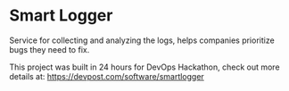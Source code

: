 # Smart Logger
Service for collecting and analyzing the logs, helps companies prioritize bugs they need to fix.

This project was built in 24 hours for DevOps Hackathon, check out more details at: https://devpost.com/software/smartlogger
